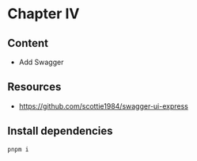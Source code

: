 # Chapter IV

## Content
- Add Swagger

## Resources
- https://github.com/scottie1984/swagger-ui-express

## Install dependencies
```
pnpm i
```

